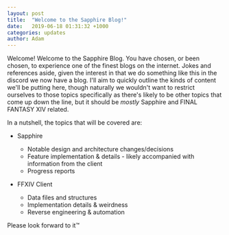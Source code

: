 ```yaml
---
layout: post
title:  "Welcome to the Sapphire Blog!"
date:   2019-06-18 01:31:32 +1000
categories: updates
author: Adam
---
```


Welcome! Welcome to the Sapphire Blog. You have chosen, or been chosen, to experience one of the finest blogs on the internet. Jokes and references aside, given the interest in that we do something like this in the discord we now have a blog. I'll aim to quickly outline the kinds of content we'll be putting here, though naturally we wouldn't want to restrict ourselves to those topics specifically as there's likely to be other topics that come up down the line, but it should be _mostly_ Sapphire and FINAL FANTASY XIV related.

In a nutshell, the topics that will be covered are:

* Sapphire
  * Notable design and architecture changes/decisions
  * Feature implementation & details - likely accompanied with information from the client
  * Progress reports

* FFXIV Client
  * Data files and structures
  * Implementation details & weirdness
  * Reverse engineering & automation

Please look forward to it™